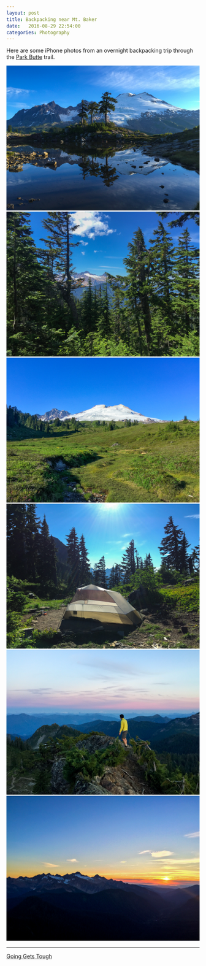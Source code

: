 ```yaml
---
layout: post
title: Backpacking near Mt. Baker
date:   2016-08-29 22:54:00
categories: Photography
---
```


Here are some iPhone photos from an overnight backpacking trip through the [Park Butte][0] trail.

  ![1]
  ![2]
  ![3]
  ![4]
  ![5]
  ![6]

----
[Going Gets Tough][7]


  [0]: http://www.wta.org/go-hiking/hikes/park-butte
  [1]: /assets/images/park_butte/1.jpg
  [2]: /assets/images/park_butte/2.jpg
  [3]: /assets/images/park_butte/3.jpg
  [4]: /assets/images/park_butte/4.jpg
  [5]: /assets/images/park_butte/5.jpg
  [6]: /assets/images/park_butte/6.jpg
  [7]: https://www.youtube.com/watch?v=r-48Q8HCJ5g
